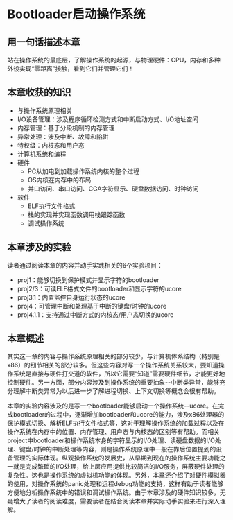 # Bootloader启动操作系统

## 用一句话描述本章
 站在操作系统的最底层，了解操作系统的起源，与物理硬件：CPU，内存和多种外设实现“零距离”接触，看到它们并管理它们！

## 本章收获的知识
* 与操作系统原理相关
 * I/O设备管理：涉及程序循环检测方式和中断启动方式、I/O地址空间
 * 内存管理：基于分段机制的内存管理
 * 异常处理：涉及中断、故障和陷阱
 * 特权级：内核态和用户态
* 计算机系统和编程
 * 硬件
   * PC从加电到加载操作系统内核的整个过程
   * OS内核在内存中的布局
   * 并口访问、串口访问、CGA字符显示、硬盘数据访问、时钟访问
 * 软件
   * ELF执行文件格式
   * 栈的实现并实现函数调用栈跟踪函数
   * 调试操作系统

## 本章涉及的实验
 读者通过阅读本章的内容并动手实践相关的6个实验项目：
* proj1：能够切换到保护模式并显示字符的bootloader
* proj2/3：可读ELF格式文件的bootloader和显示字符的ucore
* proj3.1：内置监控自身运行状态的ucore
* proj4：可管理中断和处理基于中断的键盘/时钟的ucore
* proj4.1.1：支持通过中断方式的内核态/用户态切换的ucore

## 本章概述

其实这一章的内容与操作系统原理相关的部分较少，与计算机体系结构（特别是x86）的细节相关的部分较多。但这些内容对写一个操作系统关系较大，要知道操作系统是直接与硬件打交道的软件，所以它需要“知道”需要硬件细节，才能更好地控制硬件。另一方面，部分内容涉及到操作系统的重要抽象--中断类异常，能够充分理解中断类异常为以后进一步了解进程切换、上下文切换等概念会很有帮助。

本章的实验内容涉及的是写一个bootloader能够启动一个操作系统--ucore。在完成bootloader的过程中，逐渐增加bootloader和ucore的能力，涉及x86处理器的保护模式切换、解析ELF执行文件格式等，这对于理解操作系统的加载过程以及在操作系统在内存中的位置、内存管理、用户态与内核态的区别等有帮助。而相关project中bootloader和操作系统本身的字符显示的I/O处理、读硬盘数据的I/O处理、键盘/时钟的中断处理等内容，则是操作系统原理中一般在靠后位置提到的设备管理的实际体现。纵观操作系统的发展史，从早期到现在的操作系统主要功能之一就是完成繁琐的I/O处理，给上层应用提供比较简洁的I/O服务，屏蔽硬件处理的复杂性。这也是操作系统的虚拟机功能的体现。另外，本章还介绍了对硬件模拟器的使用，对操作系统的panic处理和远程debug功能的支持，这样有助于读者能够方便地分析操作系统中的错误和调试操作系统。由于本章涉及的硬件知识较多，无疑增大了读者的阅读难度，需要读者在结合阅读本章并实际动手实验来进行深入理解。


